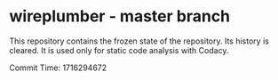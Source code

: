 # wireplumber - master branch

This repository contains the frozen state of the repository.
Its history is cleared. It is used only for static code
analysis with Codacy.

Commit Time: 1716294672
